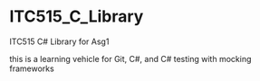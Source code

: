ITC515_C_Library
================

ITC515 C# Library for Asg1

this is a learning vehicle for Git, C#, and C# testing with mocking frameworks
